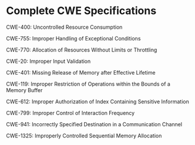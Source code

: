 

# Complete CWE Specifications

CWE-400: Uncontrolled Resource Consumption

CWE-755: Improper Handling of Exceptional Conditions

CWE-770: Allocation of Resources Without Limits or Throttling

CWE-20: Improper Input Validation

CWE-401: Missing Release of Memory after Effective Lifetime

CWE-119: Improper Restriction of Operations within the Bounds of a Memory Buffer

CWE-612: Improper Authorization of Index Containing Sensitive Information

CWE-799: Improper Control of Interaction Frequency

CWE-941: Incorrectly Specified Destination in a Communication Channel

CWE-1325: Improperly Controlled Sequential Memory Allocation